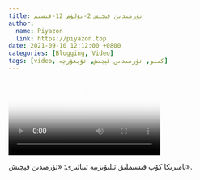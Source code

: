 ```yaml
---
title: تۈرمىدىن قېچىش 2-بۆلۈم 12-قىسىم
author:
  name: Piyazon
  link: https://piyazon.top
date: 2021-09-10 12:12:00 +0800
categories: [Blogging, Video]
tags: [video, كىنو, تۈرمىدىن قېچىش, ئۇيغۇرچە]
---
```


<style>
@import url(/assets/css/uyghur.css);
</style>

<video id="player" class="weixin_video" playsinline controls poster="https://gitlab.com/Alimjoo/cdn_img/-/raw/main/movie/pb/pb2.webp"
  wxv="wxv_2103567732574126086" src="">

  <track kind="captions" label="English&Chinese" src="https://piyazon.top/storage/assets/subtitles/pb/s02e12.vtt" srclang="en&zh-CN"   />
</video>

ئامىرىكا كۆپ قىسىملىق تىلىۋىزىيە تىياتىرى: «تۈرمىدىن قېچىش».
